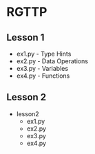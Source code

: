 # RGTTP

## Lesson 1
- ex1.py - Type Hints
- ex2.py - Data Operations
- ex3.py - Variables
- ex4.py - Functions

## Lesson 2
- lesson2
  - ex1.py
  - ex2.py
  - ex3.py
  - ex4.py